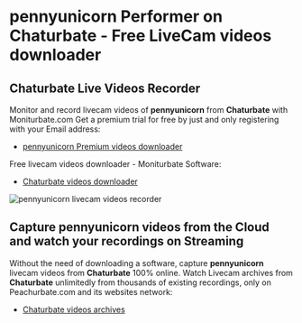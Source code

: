 # pennyunicorn Performer on Chaturbate - Free LiveCam videos downloader

## Chaturbate Live Videos Recorder

Monitor and record livecam videos of **pennyunicorn** from **Chaturbate** with Moniturbate.com
Get a premium trial for free by just and only registering with your Email address:
* [pennyunicorn Premium videos downloader](https://moniturbate.com/request-demo-licence-key.html)

Free livecam videos downloader - Moniturbate Software:
* [Chaturbate videos downloader](https://moniturbate.com/moniturbate-download-software.html)

![pennyunicorn livecam videos recorder](https://peachurnet.com/templates/moniturbate-software.png)


## Capture pennyunicorn videos from the Cloud and watch your recordings on Streaming

Without the need of downloading a software, capture **pennyunicorn** livecam videos from **Chaturbate** 100% online.
Watch Livecam archives from **Chaturbate** unlimitedly from thousands of existing recordings, only on Peachurbate.com and its websites network:
* [Chaturbate videos archives](https://peachurnet.com/)
